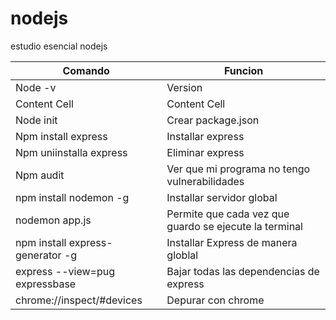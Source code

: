 # nodejs
estudio esencial nodejs

Comando  | Funcion
------------- | -------------
Node -v  | Version
Content Cell  | Content Cell
Node init	|Crear package.json 
Npm install express|	Installar express
Npm uniinstalla express|	Eliminar express
Npm audit|	Ver que mi programa no tengo vulnerabilidades
npm install nodemon -g	|Installar servidor global
nodemon app.js|	Permite que cada vez que guardo se ejecute la terminal
npm install express-generator -g|	Installar Express de manera globlal
express --view=pug expressbase|	Bajar todas las dependencias de express
chrome://inspect/#devices|	Depurar con chrome
